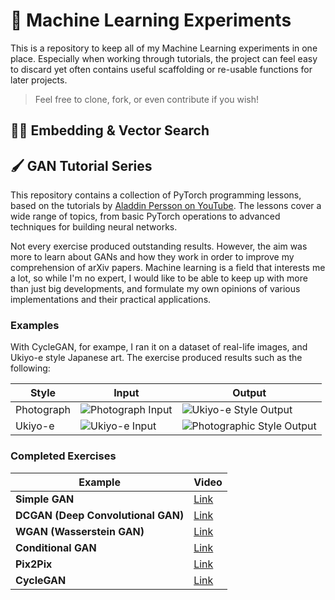 # 🤖 Machine Learning Experiments

This is a repository to keep all of my Machine Learning experiments in one place. Especially when working through tutorials, the project can feel easy to discard yet often contains useful scaffolding or re-usable functions for later projects. 

> Feel free to clone, fork, or even contribute if you wish!

## ✍🏾️ Embedding & Vector Search



## 🖌️ GAN Tutorial Series

This repository contains a collection of PyTorch programming lessons, based on the tutorials by [Aladdin Persson on YouTube](https://www.youtube.com/c/AladdinPersson). The lessons cover a wide range of topics, from basic PyTorch operations to advanced techniques for building neural networks.

Not every exercise produced outstanding results. However, the aim was more to learn about GANs and how they work in order to improve my comprehension of arXiv papers. Machine learning is a field that interests me a lot, so while I'm no expert, I would like to be able to keep up with more than just big developments, and formulate my own opinions of various implementations and their practical applications.

### Examples

With CycleGAN, for exampe, I ran it on a dataset of real-life images, and Ukiyo-e style Japanese art. The exercise produced results such as the following:

|Style|Input|Output|
|---|---|---|
|Photograph|![Photograph Input](real_in.png)|![Ukiyo-e Style Output](art-out.png)|
|Ukiyo-e|![Ukiyo-e Input](art_in.png)|![Photographic Style Output](real-out.png)|

### Completed Exercises

| Example | Video |
| --- | --- |
| **Simple GAN** | [Link](https://www.youtube.com/watch?v=OljTVUVzPpM) |
| **DCGAN (Deep Convolutional GAN)** | [Link](https://www.youtube.com/watch?v=IZtv9s_Wx9I) |
| **WGAN (Wasserstein GAN)** | [Link](https://www.youtube.com/watch?v=pG0QZ7OddX4) |
| **Conditional GAN** | [Link](https://www.youtube.com/watch?v=Hp-jWm2SzR8) |
| **Pix2Pix** | [Link](https://www.youtube.com/watch?v=SuddDSqGRzg) |
| **CycleGAN** | [Link](https://www.youtube.com/watch?v=4LktBHGCNfw) |
